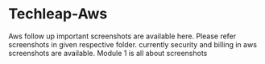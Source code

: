 # Techleap-Aws
Aws follow up important screenshots are available here.
Please refer screenshots in given respective folder.
currently security and billing in aws screenshots are available.
Module 1 is all about screenshots

